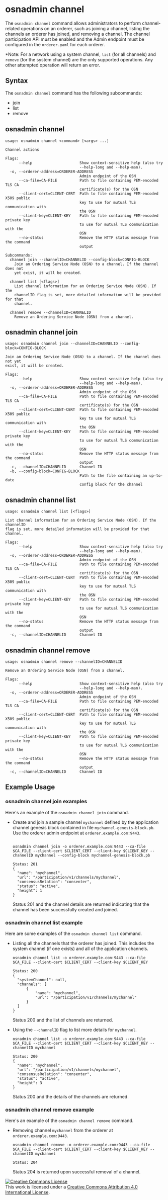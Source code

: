 <!---
 File generated by help_docs.sh. DO NOT EDIT.
 Please make changes to preamble and postscript wrappers as appropriate.
 --->

# osnadmin channel

The `osnadmin channel` command allows administrators to perform channel-related
operations on an orderer, such as joining a channel, listing the channels an
orderer has joined, and removing a channel. The channel participation API must
be enabled and the Admin endpoint must be configured in the `orderer.yaml` for
each orderer.

*Note: For a network using a system channel, `list` (for all channels) and
`remove` (for the system channel) are the only supported operations. Any other
attempted operation will return an error.

## Syntax

The `osnadmin channel` command has the following subcommands:

  * join
  * list
  * remove

## osnadmin channel
```
usage: osnadmin channel <command> [<args> ...]

Channel actions

Flags:
      --help                     Show context-sensitive help (also try
                                 --help-long and --help-man).
  -o, --orderer-address=ORDERER-ADDRESS
                                 Admin endpoint of the OSN
      --ca-file=CA-FILE          Path to file containing PEM-encoded TLS CA
                                 certificate(s) for the OSN
      --client-cert=CLIENT-CERT  Path to file containing PEM-encoded X509 public
                                 key to use for mutual TLS communication with
                                 the OSN
      --client-key=CLIENT-KEY    Path to file containing PEM-encoded private key
                                 to use for mutual TLS communication with the
                                 OSN
      --no-status                Remove the HTTP status message from the command
                                 output

Subcommands:
  channel join --channelID=CHANNELID --config-block=CONFIG-BLOCK
    Join an Ordering Service Node (OSN) to a channel. If the channel does not
    yet exist, it will be created.

  channel list [<flags>]
    List channel information for an Ordering Service Node (OSN). If the
    channelID flag is set, more detailed information will be provided for that
    channel.

  channel remove --channelID=CHANNELID
    Remove an Ordering Service Node (OSN) from a channel.
```


## osnadmin channel join
```
usage: osnadmin channel join --channelID=CHANNELID --config-block=CONFIG-BLOCK

Join an Ordering Service Node (OSN) to a channel. If the channel does not yet
exist, it will be created.

Flags:
      --help                     Show context-sensitive help (also try
                                 --help-long and --help-man).
  -o, --orderer-address=ORDERER-ADDRESS
                                 Admin endpoint of the OSN
      --ca-file=CA-FILE          Path to file containing PEM-encoded TLS CA
                                 certificate(s) for the OSN
      --client-cert=CLIENT-CERT  Path to file containing PEM-encoded X509 public
                                 key to use for mutual TLS communication with
                                 the OSN
      --client-key=CLIENT-KEY    Path to file containing PEM-encoded private key
                                 to use for mutual TLS communication with the
                                 OSN
      --no-status                Remove the HTTP status message from the command
                                 output
  -c, --channelID=CHANNELID      Channel ID
  -b, --config-block=CONFIG-BLOCK
                                 Path to the file containing an up-to-date
                                 config block for the channel
```


## osnadmin channel list
```
usage: osnadmin channel list [<flags>]

List channel information for an Ordering Service Node (OSN). If the channelID
flag is set, more detailed information will be provided for that channel.

Flags:
      --help                     Show context-sensitive help (also try
                                 --help-long and --help-man).
  -o, --orderer-address=ORDERER-ADDRESS
                                 Admin endpoint of the OSN
      --ca-file=CA-FILE          Path to file containing PEM-encoded TLS CA
                                 certificate(s) for the OSN
      --client-cert=CLIENT-CERT  Path to file containing PEM-encoded X509 public
                                 key to use for mutual TLS communication with
                                 the OSN
      --client-key=CLIENT-KEY    Path to file containing PEM-encoded private key
                                 to use for mutual TLS communication with the
                                 OSN
      --no-status                Remove the HTTP status message from the command
                                 output
  -c, --channelID=CHANNELID      Channel ID
```


## osnadmin channel remove
```
usage: osnadmin channel remove --channelID=CHANNELID

Remove an Ordering Service Node (OSN) from a channel.

Flags:
      --help                     Show context-sensitive help (also try
                                 --help-long and --help-man).
  -o, --orderer-address=ORDERER-ADDRESS
                                 Admin endpoint of the OSN
      --ca-file=CA-FILE          Path to file containing PEM-encoded TLS CA
                                 certificate(s) for the OSN
      --client-cert=CLIENT-CERT  Path to file containing PEM-encoded X509 public
                                 key to use for mutual TLS communication with
                                 the OSN
      --client-key=CLIENT-KEY    Path to file containing PEM-encoded private key
                                 to use for mutual TLS communication with the
                                 OSN
      --no-status                Remove the HTTP status message from the command
                                 output
  -c, --channelID=CHANNELID      Channel ID
```

## Example Usage

### osnadmin channel join examples

Here's an example of the `osnadmin channel join` command.

* Create and join a sample channel `mychannel` defined by the application channel genesis
  block contained in file `mychannel-genesis-block.pb`. Use the orderer admin endpoint
  at `orderer.example.com:9443`.

  ```

  osnadmin channel join -o orderer.example.com:9443 --ca-file $CA_FILE --client-cert $CLIENT_CERT --client-key $CLIENT_KEY --channelID mychannel --config-block mychannel-genesis-block.pb

  Status: 201
  {
    "name": "mychannel",
    "url": "/participation/v1/channels/mychannel",
    "consensusRelation": "consenter",
    "status": "active",
    "height": 1
  }

  ```

  Status 201 and the channel details are returned indicating that the channel has been
  successfully created and joined.

### osnadmin channel list example

Here are some examples of the `osnadmin channel list` command.

* Listing all the channels that the orderer has joined. This includes the
  system channel (if one exists) and all of the application channels.

  ```
  osnadmin channel list -o orderer.example.com:9443 --ca-file $CA_FILE --client-cert $CLIENT_CERT --client-key $CLIENT_KEY

  Status: 200
  {
    "systemChannel": null,
    "channels": [
        {
            "name": "mychannel",
            "url": "/participation/v1/channels/mychannel"
        }
    ]
  }

  ```

  Status 200 and the list of channels are returned.

* Using the `--channelID` flag to list more details for `mychannel`.

  ```
  osnadmin channel list -o orderer.example.com:9443 --ca-file $CA_FILE --client-cert $CLIENT_CERT --client-key $CLIENT_KEY --channelID mychannel

  Status: 200
  {
	"name": "mychannel",
	"url": "/participation/v1/channels/mychannel",
	"consensusRelation": "consenter",
	"status": "active",
	"height": 3
  }

  ```

  Status 200 and the details of the channels are returned.

### osnadmin channel remove example

Here's an example of the `osnadmin channel remove` command.

* Removing channel `mychannel` from the orderer at `orderer.example.com:9443`.

  ```
  osnadmin channel remove -o orderer.example.com:9443 --ca-file $CA_FILE --client-cert $CLIENT_CERT --client-key $CLIENT_KEY --channelID mychannel

  Status: 204
  ```

  Status 204 is returned upon successful removal of a channel.

<a rel="license" href="http://creativecommons.org/licenses/by/4.0/"><img alt="Creative Commons License" style="border-width:0" src="https://i.creativecommons.org/l/by/4.0/88x31.png" /></a><br />This work is licensed under a <a rel="license" href="http://creativecommons.org/licenses/by/4.0/">Creative Commons Attribution 4.0 International License</a>.
